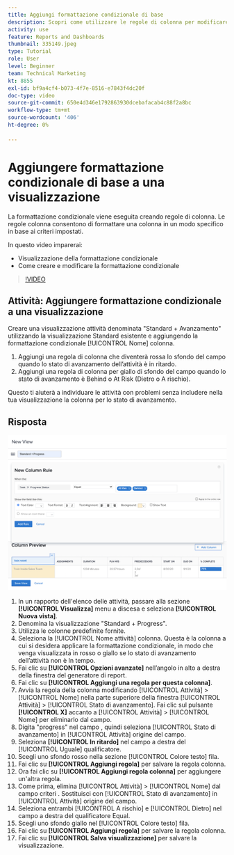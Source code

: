 ```yaml
---
title: Aggiungi formattazione condizionale di base
description: Scopri come utilizzare le regole di colonna per modificare il colore del testo, la formattazione e i colori di sfondo in un rapporto o in una visualizzazione, in base ai criteri impostati.
activity: use
feature: Reports and Dashboards
thumbnail: 335149.jpeg
type: Tutorial
role: User
level: Beginner
team: Technical Marketing
kt: 8855
exl-id: bf9a4cf4-b073-4f7e-8516-e7843f4dc20f
doc-type: video
source-git-commit: 650e4d346e1792863930dcebafacab4c88f2a8bc
workflow-type: tm+mt
source-wordcount: '406'
ht-degree: 0%

---
```


# Aggiungere formattazione condizionale di base a una visualizzazione

La formattazione condizionale viene eseguita creando regole di colonna. Le regole colonna consentono di formattare una colonna in un modo specifico in base ai criteri impostati.

In questo video imparerai:

* Visualizzazione della formattazione condizionale
* Come creare e modificare la formattazione condizionale

>[!VIDEO](https://video.tv.adobe.com/v/335149/?quality=12&learn=on)

## Attività: Aggiungere formattazione condizionale a una visualizzazione

Creare una visualizzazione attività denominata &quot;Standard + Avanzamento&quot; utilizzando la visualizzazione Standard esistente e aggiungendo la formattazione condizionale [!UICONTROL Nome] colonna.

1. Aggiungi una regola di colonna che diventerà rossa lo sfondo del campo quando lo stato di avanzamento dell’attività è in ritardo.
1. Aggiungi una regola di colonna per giallo di sfondo del campo quando lo stato di avanzamento è Behind o At Risk (Dietro o A rischio).

Questo ti aiuterà a individuare le attività con problemi senza includere nella tua visualizzazione la colonna per lo stato di avanzamento.

## Risposta

![Immagine della schermata per creare una nuova regola di colonna](assets/conditional-formatting-exercise.png)

1. In un rapporto dell&#39;elenco delle attività, passare alla sezione **[!UICONTROL Visualizza]** menu a discesa e seleziona **[!UICONTROL Nuova vista]**.
1. Denomina la visualizzazione &quot;Standard + Progress&quot;.
1. Utilizza le colonne predefinite fornite.
1. Seleziona la [!UICONTROL Nome attività] colonna. Questa è la colonna a cui si desidera applicare la formattazione condizionale, in modo che venga visualizzata in rosso o giallo se lo stato di avanzamento dell’attività non è In tempo.
1. Fai clic su **[!UICONTROL Opzioni avanzate]** nell’angolo in alto a destra della finestra del generatore di report.
1. Fai clic su **[!UICONTROL Aggiungi una regola per questa colonna]**.
1. Avvia la regola della colonna modificando [!UICONTROL Attività] > [!UICONTROL Nome] nella parte superiore della finestra [!UICONTROL Attività] > [!UICONTROL Stato di avanzamento]. Fai clic sul pulsante **[!UICONTROL X]** accanto a [!UICONTROL Attività] > [!UICONTROL Nome] per eliminarlo dal campo.
1. Digita &quot;progress&quot; nel campo , quindi seleziona [!UICONTROL Stato di avanzamento] in [!UICONTROL Attività] origine del campo.
1. Seleziona **[!UICONTROL In ritardo]** nel campo a destra del [!UICONTROL Uguale] qualificatore.
1. Scegli uno sfondo rosso nella sezione [!UICONTROL Colore testo] fila.
1. Fai clic su **[!UICONTROL Aggiungi regola]** per salvare la regola colonna.
1. Ora fai clic su **[!UICONTROL Aggiungi regola colonna]** per aggiungere un&#39;altra regola.
1. Come prima, elimina [!UICONTROL Attività] > [!UICONTROL Nome] dal campo criteri . Sostituisci con [!UICONTROL Stato di avanzamento] in [!UICONTROL Attività] origine del campo.
1. Seleziona entrambi [!UICONTROL A rischio] e [!UICONTROL Dietro] nel campo a destra del qualificatore Equal.
1. Scegli uno sfondo giallo nel [!UICONTROL Colore testo] fila.
1. Fai clic su **[!UICONTROL Aggiungi regola]** per salvare la regola colonna.
1. Fai clic su **[!UICONTROL Salva visualizzazione]** per salvare la visualizzazione.

